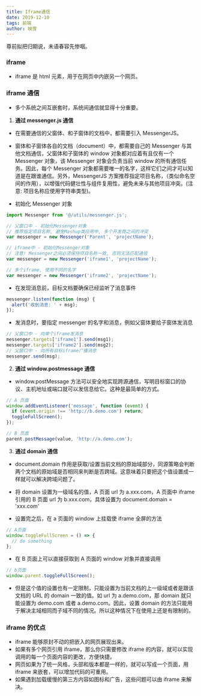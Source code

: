 ```yaml
---
title: Iframe通信
date: 2019-12-10
tags: 前端
author: 映雪
---
```


尊前拟把归期说，未语春容先惨咽。

<!--more-->

### iframe

- iframe 是 html 元素，用于在网页中内嵌另一个网页。

### iframe 通信

- 多个系统之间互嵌套时，系统间通信就显得十分重要。

1. **通过 messenger.js 通信**

- 在需要通信的父窗体、和子窗体的文档中，都需要引入 MessengerJS。
- 窗体和子窗体各自的文档（document）中，都需要自己的 Messenger 与其他文档通信，父窗体和子窗体的 window 对象都对应着有且仅有一个 Messenger 对象，该 Messenger 对象会负责当前 window 的所有通信任务。因此，每个 Messenger 对象都需要唯一的名字，这样它们之间才可以知道是在跟谁通信。另外，MessengerJS 方案推荐指定项目名称，（类似命名空间的作用），以增强代码健壮性与组件复用性，避免未来与其他项目冲突。(注意: 项目名称应使用字符串类型)。

- 初始化 Messenger 对象

```js
import Messenger from '@/utils/messenger.js';

// 父窗口中 - 初始化Messenger对象
// 推荐指定项目名称, 避免Mashup类应用中, 多个开发商之间的冲突
var messenger = new Messenger('Parent', 'projectName');

// iframe中 - 初始化Messenger对象
// 注意! Messenger之间必须保持项目名称一致, 否则无法匹配通信
var messenger = new Messenger('iframe1', 'projectName');

// 多个iframe, 使用不同的名字
var messenger = new Messenger('iframe2', 'projectName');
```

- 在发现消息前，目标文档要确保已经监听了消息事件

```js
messenger.listen(function (msg) {
  alert('收到消息: ' + msg);
});
```

- 发消息时，要指定 messenger 的名字和消息，例如父窗体要给子窗体发消息

```js
// 父窗口中 - 向单个iframe发消息
messenger.targets['iframe1'].send(msg1);
messenger.targets['iframe2'].send(msg2);
// 父窗口中 - 向所有目标iframe广播消息
messenger.send(msg);
```

2. **通过 window.postmessage 通信**

- window.postMessage 方法可以安全地实现跨源通信，写明目标窗口的协议、主机地址或端口就可以发信息给它。这种是最简单的方式。

```js
// A 页面
window.addEventListener('message', function (event) {
  if (event.origin !== 'http://b.demo.com') return;
  toggleFullScreen();
});

// B 页面
parent.postMessage(value, 'http://a.demo.com');
```

3. **通过 domain 通信**

- document.domain 作用是获取/设置当前文档的原始域部分，同源策略会判断两个文档的原始域是否相同来判断是否跨域。这意味着只要把这个值设置成一样就可以解决跨域问题了。

- 将 domain 设置为一级域名的值，A 页面 url 为 a.xxx.com，A 页面中 iframe 引用的 B 页面 url 为 b.xxx.com，具体设置为
  document.domain = 'xxx.com'

- 设置完之后，在 a 页面的 window 上挂载使 iframe 全屏的方法

```js
// A页面
window.toggleFullScreen = () => {
  // do something
};
```

- 在 B 页面上可以直接获取到 A 页面的 window 对象并直接调用

```js
// b页面
window.parent.toggleFullScreen();
```

- 但是这个值的设置也有一定限制，只能设置为当前文档的上一级域或者是跟该文档的 URL 的 domain 一致的值。如 url 为 a.demo.com，那 domain 就只能设置为 demo.com 或者 a.demo.com。因此，设置 domain 的方法只能用于解决主域相同而子域不同的情况。所以这种情况下在使用上还是有限制的。


### iframe 的优点

- iframe 能够原封不动的把嵌入的网页展现出来。
- 如果有多个网页引用 iframe，那么你只需要修改 iframe 的内容，就可以实现调用的每一个页面内容的更改，方便快捷。
- 网页如果为了统一风格，头部和版本都是一样的，就可以写成一个页面，用 iframe 来嵌套，可以增加代码的可重用。
- 如果遇到加载缓慢的第三方内容如图标和广告，这些问题可以由 iframe 来解决。
